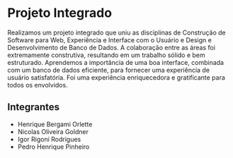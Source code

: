# Projeto Integrado

Realizamos um projeto integrado que uniu as disciplinas de Construção de Software para Web, Experiência e Interface com o Usuário e Design e Desenvolvimento de Banco de Dados. A colaboração entre as áreas foi extremamente construtiva, resultando em um trabalho sólido e bem estruturado. Aprendemos a importância de uma boa interface, combinada com um banco de dados eficiente, para fornecer uma experiência de usuário satisfatória. Foi uma experiência enriquecedora e gratificante para todos os envolvidos.

## Integrantes
* Henrique Bergami Orlette 
* Nicolas Oliveira Goldner 
* Igor Rigoni Rodrigues 
* Pedro Henrique Pinheiro 
